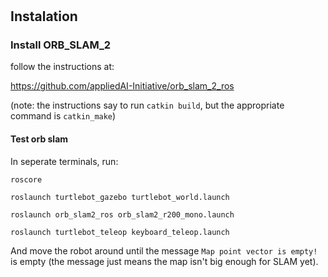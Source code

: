
#

## Instalation

### Install ORB_SLAM_2

follow the instructions at:

https://github.com/appliedAI-Initiative/orb_slam_2_ros

(note: the instructions say to run `catkin build`, but the appropriate command is `catkin_make`)

#### Test orb slam

In seperate terminals, run:

```{bash}
roscore
```

```{bash}
roslaunch turtlebot_gazebo turtlebot_world.launch
```

```{bash}
roslaunch orb_slam2_ros orb_slam2_r200_mono.launch
```

```{bash}
roslaunch turtlebot_teleop keyboard_teleop.launch
```

And move the robot around until the message `Map point vector is empty!` is empty (the message just means the map isn't big enough for SLAM yet).
